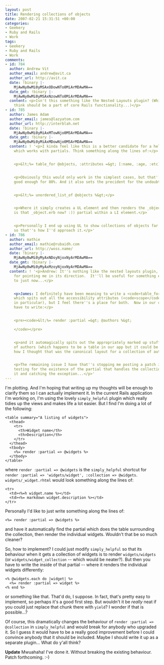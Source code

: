 ```yaml
---
layout: post
title: Rendering collections of objects
date: 2007-02-21 15:31:51 +00:00
categories:
- Geekery
- Ruby and Rails
- Work
tags:
- Geekery
- Ruby and Rails
- Work
comments:
- id: 784
  author: Andrew Vit
  author_email: andrew@avit.ca
  author_url: http://avit.ca
  date: !binary |-
    MjAwNy0wMi0yMSAxODowNTo0MiArMDAwMA==
  date_gmt: !binary |-
    MjAwNy0wMi0yMSAxNzowNTo0MiArMDAwMA==
  content: <p>Isn't this something like the Nested Layouts plugin? (Which I personally
    think should be a part of core Rails functionality...)</p>
- id: 785
  author: James Adam
  author_email: james@lazyatom.com
  author_url: http://interblah.net
  date: !binary |-
    MjAwNy0wMi0yMiAxMTowNjo0MSArMDAwMA==
  date_gmt: !binary |-
    MjAwNy0wMi0yMiAxMDowNjo0MSArMDAwMA==
  content: ! '<p>I kinda feel like this is a better candidate for a helper, than something
    which works with partials. Think something along the lines of:</p>


    <p>&lt;%= table_for @objects, :attributes =&gt; [:name, :age, :etc] %&gt;</p>


    <p>Obviously this would only work in the simplest cases, but that''s probably
    good enough for 80%. And it also sets the precident for the undoubtedly-more-useful</p>


    <p>&lt;%= unordered_list_of @objects %&gt;</p>


    <p>Where it simply creates a UL element and then renders the _object.rhtml (or
    is that _object.erb now? :)) partial within a LI element.</p>


    <p>Personally I end up using UL to show collections of objects far more than tables,
    so that''s how I''d approach it.</p>'
- id: 786
  author: mathie
  author_email: mathie@rubaidh.com
  author_url: http://woss.name/
  date: !binary |-
    MjAwNy0wMi0yMyAxNDoyNjoxNyArMDAwMA==
  date_gmt: !binary |-
    MjAwNy0wMi0yMyAxMzoyNjoxNyArMDAwMA==
  content: ! '<p>Andrew: It''s nothing like the nested layouts plugin, but thanks
    for pointing me in its direction.  It''ll be useful for something else I''m up
    to just now...</p>


    <p>James: I definitely have been meaning to write a <code>table_for</code> helper
    which spits out all the accessibility attributes (<code>scope</code> and <code>headers</code>
    in particular), but I feel there''s a place for both.  Now in our code, we just
    have to write:</p>


    <pre><code>&lt;%= render :partial =&gt; @authors %&gt;

    </code></pre>


    <p>and it automagically spits out the appropriately marked up stuff for a list
    of authors (which happens to be a table in our app but it could be a list if that''s
    how I thought that was the canonical layout for a collection of authors).</p>


    <p>The remaining issue I have that''s stopping me posting a patch is that I''m
    testing for the existence of the partial that handles the collection by trying
    it and catching the exception...</p>'
---
```

I'm plotting. And I'm hoping that writing up my thoughts will be enough to
clarify them so I can actually implement it. In the current Rails application
I'm working on, I'm using the lovely `simply_helpful` plugin which really
tidies up the views and makes life a lot easier. But I find I'm doing a lot of
the following:

    <table summary="A listing of widgets">
      <thead>
        <tr>
          <th>Widget name</th>
          <th>Description</th>
        </tr>
      </thead>
      <tbody>
        <%= render :partial => @widgets %>
      </tbody>
    </table>

where `render :partial => @widgets` is the `simply_helpful` shortcut for
`render :partial => 'widgets/widget', :collection => @widgets`.
`widgets/_widget.rhtml` would look something along the lines of:

    <tr>
      <td><%=h widget.name %></td>
      <td><%= markdown widget.description %></td>
    </tr>

Personally I'd like to just write something along the lines of:

    <%= render :partial => @widgets %>

and have it automatically find the partial which does the table surrounding
the collection, then render the individual widgets. Wouldn't that be so much
cleaner?

So, how to implement? I could just modify `simply_helpful` so that its
behaviour when it gets a collection of widgets is to render `widgets/widgets`
(or `widgets/widget_collection` -- which would be neater?). But then you have
to write the inside of that partial -- where it renders the individual widgets
differently:

    <% @widgets.each do |widget| %>
      <%= render :partial => widget %>
    <% end %>

or something like that. That'd do, I suppose. In fact, that's pretty easy to
implement, so perhaps it's a good first step. But wouldn't it be *really* neat
if you could just replace that chunk there with `yield`? I wonder if that is
possible...?

Of course, this dramatically changes the behaviour of `render :partial =>
@collection` in `simply_helpful` and would break for anybody who upgraded it.
So I guess it would have to be a really good improvement before I could
convince anybody that it should be included. Maybe I should write it up as a
separate plugin...  What do y'all think?

**Update** Mwuahaha!  I've done it.  Without breaking the existing behaviour.  Patch forthcoming. :-)
